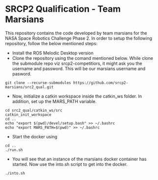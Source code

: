 # SRCP2 Qualification - Team Marsians

This repository contains the code developed by team marsians for the NASA Space Robotics Challenge Phase 2. In order to setup the following repository, follow
the below mentioned steps:

* Install the ROS Melodic Desktop version
* Clone the repository using the comand mentioned below. While clone the submodule repo viz srcp2-competitiors, it might ask you the username and password. This will be our marsians username and pasword.
```
git clone --recurse-submodules https://github.com/srcp2-marsians/src2_qual.git
```
* Now, initialize a catkin workspace inside the catkin_ws folder. In addition, set up the MARS_PATH variable.
```
cd src2_qual/catkin_ws/src
catkin_init_workspace
cd ..
echo "export $(pwd)/devel/setup.bash" >> ~/.bashrc
echo "export MARS_PATH=$(pwd)" >> ~/.bashrc
```
* Start the docker using
```
cd ..
./run.sh
```
* You will see that an instance of the marsians docker container has started. Now use the into.sh script to get into the docker.
```
./into.sh
```
